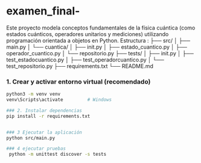 # examen_final-
Este proyecto modela conceptos fundamentales de la física cuántica (como estados cuánticos, operadores unitarios y mediciones) utilizando programación orientada a objetos en Python.
Estructura :
├── src/
│ ├── main.py
│ └── cuantica/
│ ├── init.py
│ ├── estado_cuantico.py
│ ├── operador_cuantico.py
│ └── repositorio.py
├── tests/
│ ├── init.py
│ ├── test_estadocuantico.py
│ ├── test_operadorcuantico.py
│ └── test_repositorio.py
├── requirements.txt
└── README.md

### 1. Crear y activar entorno virtual (recomendado)
```bash
python3 -m venv venv
venv\Scripts\activate         # Windows

### 2. Instalar dependencias 
pip install -r requirements.txt


### 3 Ejecutar la aplicación
python src/main.py

### 4 ejecutar pruebas
 python -m unittest discover -s tests


